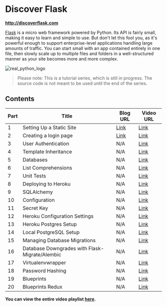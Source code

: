 # Discover Flask

**http://discoverflask.com**

[Flask](http://flask.pocoo.org/) is a micro web framework powered by Python. Its API is fairly small, making it easy to learn and simple to use. But don't let this fool you, as it's powerful enough to support enterprise-level applications handling large amounts of traffic. You can start small with an app contained entirely in one file, then slowly scale up to multiple files and folders in a well-structured manner as your site becomes more and more complex.

![real_python_logo](https://raw.githubusercontent.com/realpython/about/master/rp_small.png)

> Please note: This is a tutorial series, which is still in progress. The source code is not meant to be used until the end of the series.

## Contents


| Part |      Title                |  Blog URL | Video URL |
|------|---------------------------|-----------| ----------|
| 1    |  Setting Up a Static Site | [Link](http://www.realpython.com/blog/python/introduction-to-flask-part-1-setting-up-a-static-site)      | [Link](http://youtu.be/WfpFUmV1d0w) |
| 2    |  Creating a login page | [Link](http://www.realpython.com/blog/python/introduction-to-flask-part-2-creating-a-login-page)      | [Link](http://youtu.be/bLA6eBGN-_0) |
| 3    |  User Authentication  | N/A      | [Link](http://youtu.be/BnBjhmspw4c) |
| 4    |  Template Inheritance | N/A      | [Link](http://youtu.be/hNzruwVPtCE) |
| 5    |  Databases | N/A      | [Link](http://youtu.be/_vrAjAHhUsA) |
| 6    |  List Comprehensions | N/A      | [Link](http://youtu.be/WqmqNC8Teeo) |
| 7    |  Unit Tests | N/A      | [Link](http://youtu.be/1aHNs1aEATg) |
| 8    | Deploying to Heroku | N/A | [Link](https://www.youtube.com/watch?v=vxiHmjKqXUg) |
| 9    | SQLAlchemy | N/A | [Link](https://www.youtube.com/watch?v=kuyrL6krkwA) |
| 10   | Configuration | N/A | [Link](https://www.youtube.com/watch?v=4Eww3wVZK2I) |
| 11   | Secret Key | N/A | [Link](http://youtu.be/tqu9y4iqKVI?list=PLLjmbh6XPGK4ISY747FUHXEl9lBxre4mM)
| 12   | Heroku Configuration Settings | N/A | [Link](http://youtu.be/Y-ONxFkAUJc)
| 13   | Heroku Postgres Setup  | N/A | [Link](https://www.youtube.com/watch?v=FD0p-opdyoE)
| 14   | Local PostgreSQL Setup   | N/A | [Link](https://www.youtube.com/watch?v=Up3p20rgWCw)
| 15   | Managing Database Migrations    | N/A | [Link](http://youtu.be/YJibNSI-iaE)
| 16   | Database Downgrades with Flask-Migrate/Alembic     | N/A | [Link](http://youtu.be/5UT1binVuYc)
| 17   | Virtualenvwrapper     | N/A | [Link](http://youtu.be/thHNYVrY0lU)
| 18   | Password Hashing     | N/A | [Link](http://youtu.be/LTJH5Mdgn4w)
| 19   | Blueprints     | N/A | [Link](http://youtu.be/AeI_rBeZmwg)
| 20   | Blueprints Redux     | N/A | [Link](http://youtu.be/TwNp1UagE9U)

**You can view the entire video playlist [here](http://www.youtube.com/watch?v=WfpFUmV1d0w&list=PLLjmbh6XPGK4ISY747FUHXEl9lBxre4mM&feature=share).**

